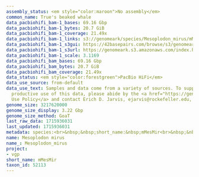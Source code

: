 ```yaml
---
assembly_status: <em style="color:maroon">No assembly</em>
common_name: True's beaked whale
data_pacbiohifi_bam-1_bases: 69.16 Gbp
data_pacbiohifi_bam-1_bytes: 20.7 GiB
data_pacbiohifi_bam-1_coverage: 21.49x
data_pacbiohifi_bam-1_links: s3://genomeark/species/Mesoplodon_mirus/mMesMir1/genomic_data/pacbio_hifi/<br>
data_pacbiohifi_bam-1_s3gui: https://42basepairs.com/browse/s3/genomeark/species/Mesoplodon_mirus/mMesMir1/genomic_data/pacbio_hifi/
data_pacbiohifi_bam-1_s3url: https://genomeark.s3.amazonaws.com/index.html?prefix=species/Mesoplodon_mirus/mMesMir1/genomic_data/pacbio_hifi/
data_pacbiohifi_bam-1_scale: 3.1169
data_pacbiohifi_bam_bases: 69.16 Gbp
data_pacbiohifi_bam_bytes: 20.7 GiB
data_pacbiohifi_bam_coverage: 21.49x
data_status: <em style="color:forestgreen">PacBio HiFi</em>
data_use_source: from-default
data_use_text: Samples and data come from a variety of sources. To support fair and
  productive use of this data, please abide by the <a href="https://genome10k.soe.ucsc.edu/data-use-policies/">Data
  Use Policy</a> and contact Erich D. Jarvis, ejarvis@rockefeller.edu, with any questions.
genome_size: 3217620000
genome_size_display: 3.22 Gbp
genome_size_method: GoaT
last_raw_data: 1715936031
last_updated: 1715936031
metadata: species:<br>&nbsp;&nbsp;short_name:&nbsp;mMesMir<br>&nbsp;&nbsp;name:&nbsp;Mesoplodon&nbsp;mirus<br>&nbsp;&nbsp;taxon_id:&nbsp;52113<br>&nbsp;&nbsp;common_name:&nbsp;True's&nbsp;beaked&nbsp;whale<br>&nbsp;&nbsp;order:<br>&nbsp;&nbsp;&nbsp;&nbsp;name:&nbsp;Cetacea<br>&nbsp;&nbsp;family:<br>&nbsp;&nbsp;&nbsp;&nbsp;name:&nbsp;Hyperoodontidae<br>&nbsp;&nbsp;individuals:<br>&nbsp;&nbsp;&nbsp;&nbsp;-&nbsp;short_name:&nbsp;mMesMir1<br>&nbsp;&nbsp;&nbsp;&nbsp;&nbsp;&nbsp;biosample_id:&nbsp;SAMEA115358965<br>&nbsp;&nbsp;&nbsp;&nbsp;&nbsp;&nbsp;sex:&nbsp;female<br>&nbsp;&nbsp;genome_size:&nbsp;3217620000<br>&nbsp;&nbsp;genome_size_method:&nbsp;GoaT<br>&nbsp;&nbsp;project:&nbsp;[&nbsp;vgp&nbsp;]<br>
name: Mesoplodon mirus
name_: Mesoplodon_mirus
project:
- vgp
short_name: mMesMir
taxon_id: 52113
---
```

